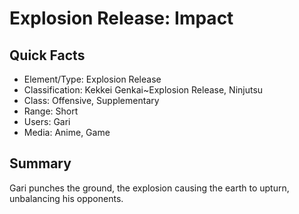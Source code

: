 # Explosion Release: Impact

## Quick Facts
- Element/Type: Explosion Release
- Classification: Kekkei Genkai~Explosion Release, Ninjutsu
- Class: Offensive, Supplementary
- Range: Short
- Users: Gari
- Media: Anime, Game

## Summary
Gari punches the ground, the explosion causing the earth to upturn, unbalancing his opponents.
